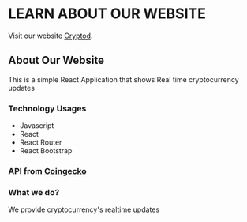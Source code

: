 # LEARN ABOUT OUR WEBSITE

Visit our website [Cryptod](https://cryptod-51d2b.web.app/).

## About Our Website
This is a simple React Application that shows Real time cryptocurrency updates

### Technology Usages
* Javascript
* React
* React Router
* React Bootstrap

### API from [Coingecko](https://www.coingecko.com/en/api)

### What we do?
We provide cryptocurrency's realtime updates
